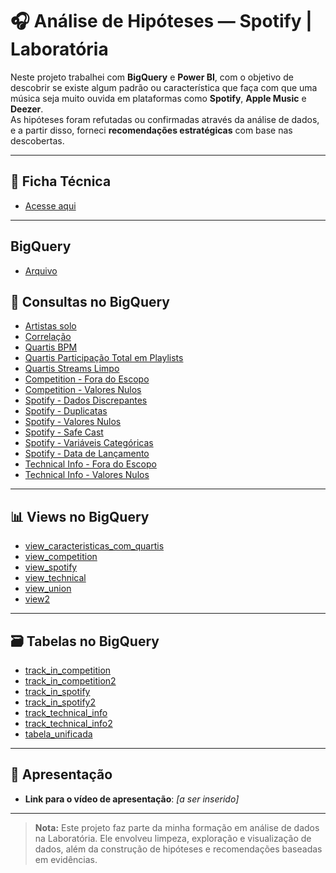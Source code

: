 # 🎧 Análise de Hipóteses — Spotify | Laboratória

Neste projeto trabalhei com **BigQuery** e **Power BI**, com o objetivo de descobrir se existe algum padrão ou característica que faça com que uma música seja muito ouvida em plataformas como **Spotify**, **Apple Music** e **Deezer**.  
As hipóteses foram refutadas ou confirmadas através da análise de dados, e a partir disso, forneci **recomendações estratégicas** com base nas descobertas.

---

## 📄 Ficha Técnica
- [Acesse aqui](https://coda.io/d/Documentacao-Projeto-2_dUGFteZjFfk/Documentacao-Ficha-Tecnica-Projeto-2_su34dcvN#_luhqlmH8)

---
## BigQuery
- [Arquivo](https://console.cloud.google.com/bigquery?hl=pt&pli=1&inv=1&invt=Ab3DDQ&project=projeto2laboratoria-464623&supportedpurview=project&ws=!1m5!1m4!4m3!1sprojeto2laboratoria-464623!2sanalisehipoteses!3stabela_unificada)

## 🧠 Consultas no BigQuery

- [Artistas solo](https://console.cloud.google.com/bigquery?sq=164189436807:96866988ab904fc3a83ccfd04d68dd5b)
- [Correlação](https://console.cloud.google.com/bigquery?sq=164189436807:6e455ed606bb44d3a6ee94a65adec99b)
- [Quartis BPM](https://console.cloud.google.com/bigquery?sq=164189436807:d0aa0b89a7994cf8bc41b7deeadd1b86)
- [Quartis Participação Total em Playlists](https://console.cloud.google.com/bigquery?sq=164189436807:ba51327a9d9b41419ebe7f33cfc62b3a)
- [Quartis Streams Limpo](https://console.cloud.google.com/bigquery?sq=164189436807:22d2fae10e7346d39898f0bee970887e)
- [Competition - Fora do Escopo](https://console.cloud.google.com/bigquery?sq=164189436807:ceb72c6490e548459ea2fe121af34aa7)
- [Competition - Valores Nulos](https://console.cloud.google.com/bigquery?sq=164189436807:605ab34b88b742a4983c907a1205e648)
- [Spotify - Dados Discrepantes](https://console.cloud.google.com/bigquery?sq=164189436807:4b86268bdea04905903efefb2d1ca2ec)
- [Spotify - Duplicatas](https://console.cloud.google.com/bigquery?sq=164189436807:de301abafd3a4c7998d06753494077a1)
- [Spotify - Valores Nulos](https://console.cloud.google.com/bigquery?sq=164189436807:0603d32908aa4048a9f92a37499a9a67)
- [Spotify - Safe Cast](https://console.cloud.google.com/bigquery?sq=164189436807:3da0072c07b547098c9c933553c0257d)
- [Spotify - Variáveis Categóricas](https://console.cloud.google.com/bigquery?sq=164189436807:8387186a034f4218b01eee3f817c394a)
- [Spotify - Data de Lançamento](https://console.cloud.google.com/bigquery?sq=164189436807:4c26f331b57249f68b5582255595362a)
- [Technical Info - Fora do Escopo](https://console.cloud.google.com/bigquery?sq=164189436807:910a4385601f449e9108190d661556dd)
- [Technical Info - Valores Nulos](https://console.cloud.google.com/bigquery?sq=164189436807:5d08a914ebf54df6aeefdf3558c888dc)

---

## 📊 Views no BigQuery

- [view_caracteristicas_com_quartis](https://console.cloud.google.com/bigquery?ws=!1m5!1m4!4m3!1sprojeto2laboratoria-464623!2sanalisehipoteses!3sview_caracteristicas_com_quartis)
- [view_competition](https://console.cloud.google.com/bigquery?ws=!1m5!1m4!4m3!1sprojeto2laboratoria-464623!2sanalisehipoteses!3sview_competition)
- [view_spotify](https://console.cloud.google.com/bigquery?ws=!1m5!1m4!4m3!1sprojeto2laboratoria-464623!2sanalisehipoteses!3sview_spotify)
- [view_technical](https://console.cloud.google.com/bigquery?ws=!1m5!1m4!4m3!1sprojeto2laboratoria-464623!2sanalisehipoteses!3sview_technical)
- [view_union](https://console.cloud.google.com/bigquery?ws=!1m5!1m4!4m3!1sprojeto2laboratoria-464623!2sanalisehipoteses!3sview_union)
- [view2](https://console.cloud.google.com/bigquery?ws=!1m5!1m4!4m3!1sprojeto2laboratoria-464623!2sanalisehipoteses!3sview2)

---

## 🗃️ Tabelas no BigQuery

- [track_in_competition](https://console.cloud.google.com/bigquery?ws=!1m5!1m4!4m3!1sprojeto2laboratoria-464623!2sanalisehipoteses!3strack_in_competition)
- [track_in_competition2](https://console.cloud.google.com/bigquery?ws=!1m5!1m4!4m3!1sprojeto2laboratoria-464623!2sanalisehipoteses!3strack_in_competition2)
- [track_in_spotify](https://console.cloud.google.com/bigquery?ws=!1m5!1m4!4m3!1sprojeto2laboratoria-464623!2sanalisehipoteses!3strack_in_spotify)
- [track_in_spotify2](https://console.cloud.google.com/bigquery?ws=!1m5!1m4!4m3!1sprojeto2laboratoria-464623!2sanalisehipoteses!3strack_in_spotify2)
- [track_technical_info](https://console.cloud.google.com/bigquery?ws=!1m5!1m4!4m3!1sprojeto2laboratoria-464623!2sanalisehipoteses!3strack_technical_info)
- [track_technical_info2](https://console.cloud.google.com/bigquery?ws=!1m5!1m4!4m3!1sprojeto2laboratoria-464623!2sanalisehipoteses!3strack_technical_info2)
- [tabela_unificada](https://console.cloud.google.com/bigquery?ws=!1m5!1m4!4m3!1sprojeto2laboratoria-464623!2sanalisehipoteses!3stabela_unificada)

---

## 🎥 Apresentação    
- **Link para o vídeo de apresentação**: _[a ser inserido]_

---

> **Nota:** Este projeto faz parte da minha formação em análise de dados na Laboratória. Ele envolveu limpeza, exploração e visualização de dados, além da construção de hipóteses e recomendações baseadas em evidências.
